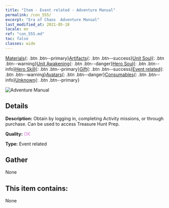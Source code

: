 ```yaml
---
title: "Item - Event related - Adventure Manual"
permalink: /con_555/
excerpt: "Era of Chaos  Adventure Manual"
last_modified_at: 2021-05-18
locale: en
ref: "con_555.md"
toc: false
classes: wide
---
```

 [Materials](/Items/){: .btn .btn--primary}[Artifacts](/Items/Artifacts/){: .btn .btn--success}[Unit Soul](/Items/UnitSoul/){: .btn .btn--warning}[Unit Awakening](/Items/UnitAwakening/){: .btn .btn--danger}[Hero Soul](/Items/HeroSoul/){: .btn .btn--info}[Hero Skill](/Items/HeroSkill/){: .btn .btn--primary}[Gift](/Items/Gift/){: .btn .btn--success}[Event related](/Items/Events/){: .btn .btn--warning}[Avatars](/Items/Avatars/){: .btn .btn--danger}[Consumables](/Items/Consumables/){: .btn .btn--info}[Unknown](/Items/Unknown/){: .btn .btn--primary}

 ![Adventure Manual](/images/t/i_10041.png)

## Details
 **Description:** Obtain by logging in, completing Activity missions, or through purchase. Can be used to access Treasure Hunt Prep.

 **Quality:** <span style="color: #DA70D6">OK</span>

 **Type:** Event related

## Gather

  None

## This item contains:

  None

